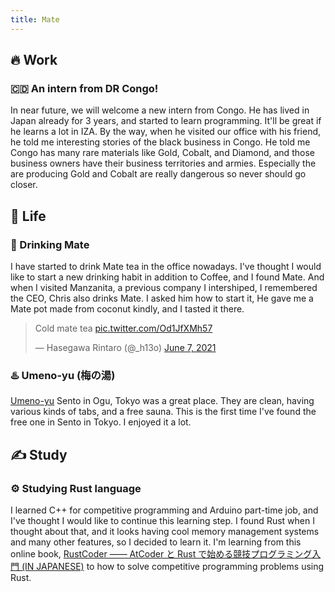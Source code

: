 ```yaml
---
title: Mate
---
```

## 🔥 Work

### 🇨🇩 An intern from DR Congo!

In near future, we will welcome a new intern from Congo. He has lived in Japan already for 3 years, and started to learn programming. It'll be great if he learns a lot in IZA. By the way, when he visited our office with his friend, he told me interesting stories of the black business in Congo. He told me Congo has many rare materials like Gold, Cobalt, and Diamond, and those business owners have their business territories and armies. Especially the are producing Gold and Cobalt are really dangerous so never should go closer.

## 🌱 Life

### 🧉 Drinking Mate

I have started to drink Mate tea in the office nowadays. I've thought I would like to start a new drinking habit in addition to Coffee, and I found Mate. And when I visited Manzanita, a previous company I intershiped, I remembered the CEO, Chris also drinks Mate. I asked him how to start it, He gave me a Mate pot made from coconut kindly, and I tasted it there.

<blockquote class="twitter-tweet"><p lang="en" dir="ltr">Cold mate tea <a href="https://t.co/Od1JfXMh57">pic.twitter.com/Od1JfXMh57</a></p>&mdash; Hasegawa Rintaro (@_h13o) <a href="https://twitter.com/_h13o/status/1401770929366048775?ref_src=twsrc%5Etfw">June 7, 2021</a></blockquote> <script async src="https://platform.twitter.com/widgets.js" charset="utf-8"></script>



### ♨️ Umeno-yu (梅の湯)

[ Umeno-yu](https://twitter.com/1010_UMENOYU) Sento in Ogu, Tokyo was a great place. They are clean, having various kinds of tabs, and a free sauna. This is the first time I've found the free one in Sento in Tokyo. I enjoyed it a lot.

## ✍ Study

### ⚙️ Studying Rust language

I learned C++ for competitive programming and Arduino part-time job, and I've thought I would like to continue this learning step. I found Rust when I thought about that, and it looks having cool memory management systems and many other features, so I decided to learn it. I'm learning from this online book, [RustCoder ―― AtCoder と Rust で始める競技プログラミング入門 (IN JAPANESE)](https://zenn.dev/toga/books/rust-atcoder) to how to solve competitive programming problems using Rust.
